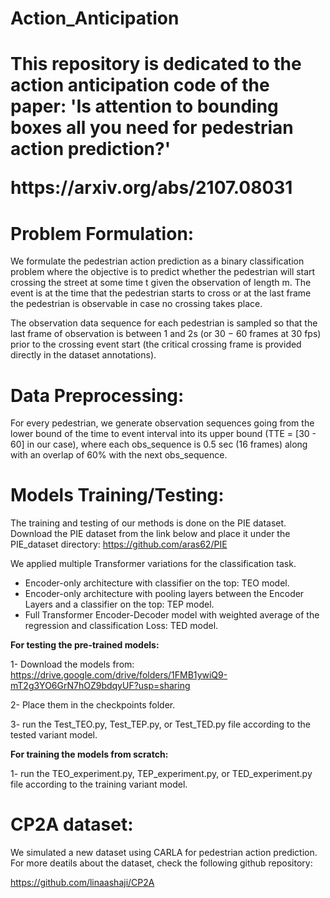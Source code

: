 # Action_Anticipation

<h1>This repository is dedicated to the action anticipation code of the paper:
<b>'Is attention to bounding boxes all you need for pedestrian action prediction?'</b>
<p>
https://arxiv.org/abs/2107.08031
</p></h1>

<h1>
<b>Problem Formulation:</b>
</h1>

We formulate the pedestrian action prediction as a binary classification problem where the objective is to predict whether the pedestrian will start crossing the street at some time t given the observation of length m. The event is at the time that the pedestrian starts to cross or at the last frame the pedestrian is observable in case no crossing takes place. 

The observation data sequence for each pedestrian is sampled so that the last frame of observation is between 1 and 2s (or 30 − 60 frames at 30 fps) prior to the crossing event start (the critical crossing frame is provided directly in the dataset annotations).


<h1>
<b>Data Preprocessing:</b>
</h1>

For every pedestrian, we generate observation sequences going from the lower bound of the time to event interval into its upper bound (TTE = [30 - 60] in our case), where each obs_sequence is 0.5 sec (16 frames) along with an overlap of 60% with the next obs_sequence.



<h1>
<b>Models Training/Testing:</b>
</h1>

The training and testing of our methods is done on the PIE dataset. Download the PIE dataset from the link below and place it under the PIE_dataset directory:
https://github.com/aras62/PIE

We applied multiple Transformer variations for the classification task.

* Encoder-only architecture with classifier on the top: TEO model.
* Encoder-only architecture with pooling layers between the Encoder Layers and a classifier on the top: TEP model.
* Full Transformer Encoder-Decoder model with weighted average of the regression and classification Loss: TED model.


<b>For testing the pre-trained models:</b>

1- Download the models from:
https://drive.google.com/drive/folders/1FMB1ywiQ9-mT2g3YO6GrN7hOZ9bdqyUF?usp=sharing

2- Place them in the checkpoints folder.

3- run the Test_TEO.py, Test_TEP.py, or Test_TED.py file according to the tested variant model.

<b>For training the models from scratch:</b>

1- run the TEO_experiment.py, TEP_experiment.py, or TED_experiment.py file according to the training variant model.



<h1>
<b>CP2A dataset:</b>
</h1>

We simulated a new dataset using CARLA for pedestrian action prediction.
For more deatils about the dataset, check the following github repository:

https://github.com/linaashaji/CP2A





